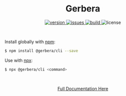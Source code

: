 <h1 align="center">Gerbera</h1>

<p align="center">
  <a href="https://www.npmjs.com/package/@gerbera/cli">
    <img src="https://img.shields.io/npm/v/@gerbera/cli.svg" alt="version">
  </a>
  <a href="https://github.com/munaibh/gerbera/issues">
    <img src="https://img.shields.io/github/issues/munaibh/gerbera.svg" alt="issues">
  </a>
  <a href="https://travis-ci.com/munaibh/gerbera">
    <img src="https://travis-ci.com/munaibh/gerbera.svg?branch=master" alt="build">
  </a>
  <img src="https://img.shields.io/github/license/munaibh/gerbera.svg" alt="license">
</p>

<br>

Install globally with [npm](https://www.npmjs.com/):
```sh
$ npm install @gerbera/cli --save
```
Use with [npx](https://yarnpkg.com/en/):

```sh
$ npx @gerbera/cli <command>
```

<br>

<p align=center>
  <a href="https://github.com/munaibh/gerbera">Full Documentation Here</a>
<p>